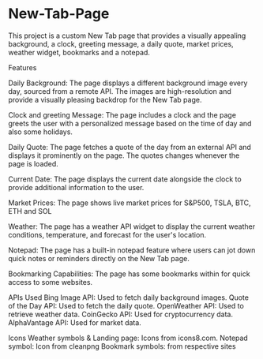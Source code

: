 # New-Tab-Page

This project is a custom New Tab page that provides a visually appealing background, a clock, greeting message, a daily quote, market prices, weather widget, bookmarks and a notepad.

Features

Daily Background: The page displays a different background image every day, sourced from a remote API. The images are high-resolution and provide a visually pleasing backdrop for the New Tab page.

Clock and greeting Message: The page includes a clock and the page greets the user with a personalized message based on the time of day and also some holidays.

Daily Quote: The page fetches a quote of the day from an external API and displays it prominently on the page. The quotes changes whenever the page is loaded.

Current Date: The page displays the current date alongside the clock to provide additional information to the user.

Market Prices: The page shows live market prices for S&P500, TSLA, BTC, ETH and SOL

Weather: The page has a weather API widget to display the current weather conditions, temperature, and forecast for the user's location.

Notepad: The page has a built-in notepad feature where users can jot down quick notes or reminders directly on the New Tab page.

Bookmarking Capabilities: The page has some bookmarks within for quick access to some websites.


APIs Used
Bing Image API: Used to fetch daily background images.
Quote of the Day API: Used to fetch the daily quote.
OpenWeather API: Used to retrieve weather data.
CoinGecko API: Used for cryptocurrency data.
AlphaVantage API: Used for market data.

Icons
Weather symbols & Landing page: Icons from icons8.com.
Notepad symbol: Icon from cleanpng
Bookmark symbols: from respective sites